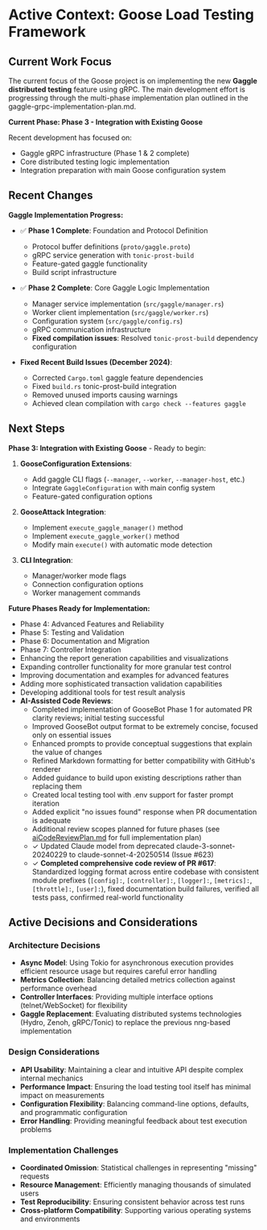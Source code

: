 # Active Context: Goose Load Testing Framework

## Current Work Focus
The current focus of the Goose project is on implementing the new **Gaggle distributed testing** feature using gRPC. The main development effort is progressing through the multi-phase implementation plan outlined in the gaggle-grpc-implementation-plan.md.

**Current Phase: Phase 3 - Integration with Existing Goose**

Recent development has focused on:
- Gaggle gRPC infrastructure (Phase 1 & 2 complete)
- Core distributed testing logic implementation
- Integration preparation with main Goose configuration system

## Recent Changes
**Gaggle Implementation Progress:**

- ✅ **Phase 1 Complete**: Foundation and Protocol Definition
  - Protocol buffer definitions (`proto/gaggle.proto`)
  - gRPC service generation with `tonic-prost-build`
  - Feature-gated gaggle functionality
  - Build script infrastructure

- ✅ **Phase 2 Complete**: Core Gaggle Logic Implementation  
  - Manager service implementation (`src/gaggle/manager.rs`)
  - Worker client implementation (`src/gaggle/worker.rs`)
  - Configuration system (`src/gaggle/config.rs`)
  - gRPC communication infrastructure
  - **Fixed compilation issues**: Resolved `tonic-prost-build` dependency configuration

- **Fixed Recent Build Issues (December 2024)**:
  - Corrected `Cargo.toml` gaggle feature dependencies
  - Fixed `build.rs` tonic-prost-build integration
  - Removed unused imports causing warnings
  - Achieved clean compilation with `cargo check --features gaggle`

## Next Steps
**Phase 3: Integration with Existing Goose** - Ready to begin:

1. **GooseConfiguration Extensions**:
   - Add gaggle CLI flags (`--manager`, `--worker`, `--manager-host`, etc.)
   - Integrate `GaggleConfiguration` with main config system
   - Feature-gated configuration options

2. **GooseAttack Integration**:
   - Implement `execute_gaggle_manager()` method
   - Implement `execute_gaggle_worker()` method  
   - Modify main `execute()` with automatic mode detection

3. **CLI Integration**:
   - Manager/worker mode flags
   - Connection configuration options
   - Worker management commands

**Future Phases Ready for Implementation:**
- Phase 4: Advanced Features and Reliability
- Phase 5: Testing and Validation  
- Phase 6: Documentation and Migration
- Phase 7: Controller Integration
- Enhancing the report generation capabilities and visualizations
- Expanding controller functionality for more granular test control
- Improving documentation and examples for advanced features
- Adding more sophisticated transaction validation capabilities
- Developing additional tools for test result analysis
- **AI-Assisted Code Reviews**: 
  - Completed implementation of GooseBot Phase 1 for automated PR clarity reviews; initial testing successful
  - Improved GooseBot output format to be extremely concise, focused only on essential issues
  - Enhanced prompts to provide conceptual suggestions that explain the value of changes
  - Refined Markdown formatting for better compatibility with GitHub's renderer
  - Added guidance to build upon existing descriptions rather than replacing them
  - Created local testing tool with .env support for faster prompt iteration
  - Added explicit "no issues found" response when PR documentation is adequate
  - Additional review scopes planned for future phases (see [aiCodeReviewPlan.md](./aiCodeReviewPlan.md) for full implementation plan)
  - ✓ Updated Claude model from deprecated claude-3-sonnet-20240229 to claude-sonnet-4-20250514 (Issue #623)
  - ✓ **Completed comprehensive code review of PR #617**: Standardized logging format across entire codebase with consistent module prefixes (`[config]:`, `[controller]:`, `[logger]:`, `[metrics]:`, `[throttle]:`, `[user]:`), fixed documentation build failures, verified all tests pass, confirmed real-world functionality

## Active Decisions and Considerations

### Architecture Decisions
- **Async Model**: Using Tokio for asynchronous execution provides efficient resource usage but requires careful error handling
- **Metrics Collection**: Balancing detailed metrics collection against performance overhead
- **Controller Interfaces**: Providing multiple interface options (telnet/WebSocket) for flexibility
- **Gaggle Replacement**: Evaluating distributed systems technologies (Hydro, Zenoh, gRPC/Tonic) to replace the previous nng-based implementation

### Design Considerations
- **API Usability**: Maintaining a clear and intuitive API despite complex internal mechanics
- **Performance Impact**: Ensuring the load testing tool itself has minimal impact on measurements
- **Configuration Flexibility**: Balancing command-line options, defaults, and programmatic configuration
- **Error Handling**: Providing meaningful feedback about test execution problems

### Implementation Challenges
- **Coordinated Omission**: Statistical challenges in representing "missing" requests
- **Resource Management**: Efficiently managing thousands of simulated users
- **Test Reproducibility**: Ensuring consistent behavior across test runs
- **Cross-platform Compatibility**: Supporting various operating systems and environments
